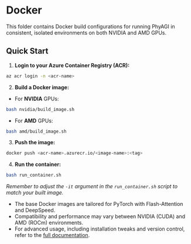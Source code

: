 # Docker

This folder contains Docker build configurations for running PhyAGI in consistent, isolated environments on both NVIDIA and AMD GPUs.

## Quick Start

1. **Login to your Azure Container Registry (ACR):**

```bash
az acr login -n <acr-name>
```

2. **Build a Docker image:**

- For **NVIDIA** GPUs:

```bash
bash nvidia/build_image.sh
```

- For **AMD** GPUs:

```bash
bash amd/build_image.sh
```

3. **Push the image:**

```bash
docker push <acr-name>.azurecr.io/<image-name>:<tag>
```

4. **Run the container:**

```bash
bash run_container.sh
```

*Remember to adjust the `-it` argument in the `run_container.sh` script to match your built image.*

- The base Docker images are tailored for PyTorch with Flash-Attention and DeepSpeed.
- Compatibility and performance may vary between NVIDIA (CUDA) and AMD (ROCm) environments.
- For advanced usage, including installation tweaks and version control, refer to the [full documentation](../docs/getting_started/build_docker.rst).